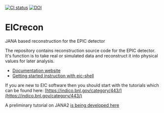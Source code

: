 [![CI status](https://github.com/eic/EICrecon/actions/workflows/linux-eic-shell.yml/badge.svg)](https://github.com/eic/EICrecon/actions/workflows/linux-eic-shell.yml)
[![DOI](https://zenodo.org/badge/512187504.svg)](https://zenodo.org/badge/latestdoi/512187504)

# EICrecon
JANA based reconstruction for the EPIC detector

The repository contains reconstruction source code for the EPIC detector. It's function
is to take real or simulated data and reconstruct it into physical values
for later analysis.

- [Documentation website](https://eic.github.io/EICrecon/#/)
- [Getting started instruction with eic-shell](https://eic.github.io/EICrecon/#/get-started/eic-shell)


If you are new to EIC software then you should start with the tutorials which
can be found here:
[https://indico.bnl.gov/category/443/](https://indico.bnl.gov/category/443/)

A preliminary tutorial on JANA2
[is being developed here](https://eic.github.io/EICrecon/#/tutorial/01-introduction)
